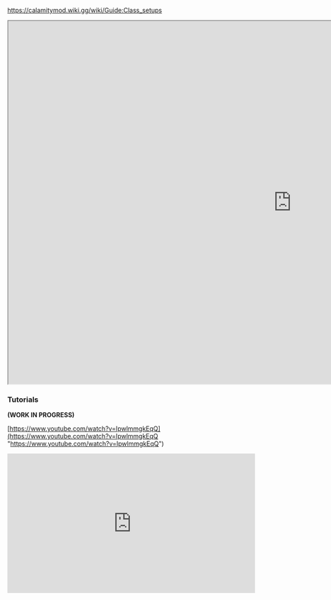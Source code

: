 https://calamitymod.wiki.gg/wiki/Guide:Class_setups

<iframe width="1280" height="820"  src="https://calamitymod.wiki.gg/wiki/Guide:Class_setups"></iframe>


### Tutorials

**(WORK IN PROGRESS)**

[https://www.youtube.com/watch?v=IpwlmmgkEqQ](https://www.youtube.com/watch?v=IpwlmmgkEqQ "https://www.youtube.com/watch?v=IpwlmmgkEqQ")

<iframe width="560" height="315" src="https://www.youtube.com/embed/IpwlmmgkEqQ" title="Rogue Loadouts Guide - Terraria Calamity 1.5 Draedon Update" frameborder="0" allow="accelerometer; autoplay; clipboard-write; encrypted-media; gyroscope; picture-in-picture; web-share" allowfullscreen></iframe>
